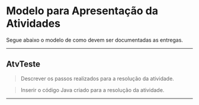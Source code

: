 # Modelo para Apresentação da Atividades

Segue abaixo o modelo de como devem ser documentadas as entregas.

<hr>


## AtvTeste

> Descrever os passos realizados para a resolução da atividade.  

> Inserir o código Java criado para a resolução da atividade.

<hr>